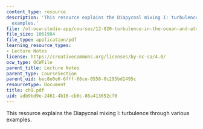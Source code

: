 ```yaml
---
content_type: resource
description: 'This resource explains the Diapycnal mixing I: turbulence through various
  examples.'
file: /ol-ocw-studio-app/courses/12-820-turbulence-in-the-ocean-and-atmosphere-spring-2006/adb9bd9e24614b16cb0c86a413652cf0_ch9.pdf
file_size: 1061984
file_type: application/pdf
learning_resource_types:
- Lecture Notes
license: https://creativecommons.org/licenses/by-nc-sa/4.0/
ocw_type: OCWFile
parent_title: Lecture Notes
parent_type: CourseSection
parent_uid: bec8e0e6-6fff-66ce-0558-0c295bd1495c
resourcetype: Document
title: ch9.pdf
uid: adb9bd9e-2461-4b16-cb0c-86a413652cf0
---
```

This resource explains the Diapycnal mixing I: turbulence through various examples.